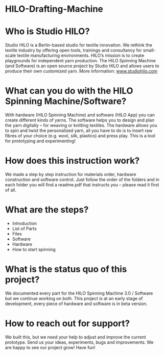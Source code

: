 # HILO-Drafting-Machine

# Who is Studio HILO?

Studio HILO is a Berlin-based studio for textile innovation. We rethink the textile industry by offering open tools, trainings and consultancy for small-scale textile manufacturing environments. HILO’s mission is to create playgrounds for independent yarn production. The HILO Spinning Machine (and Software) is an open source project by Studio HILO and allows users to produce their own customized yarn. More information: www.studiohilo.com

# What can you do with the HILO Spinning Machine/Software?

With hardware (HILO Spinning Machine) and software (HILO App) you can create different kinds of yarns. The software helps you to design and plan the yarn digitally – for weaving or knitting textiles. The hardware allows you to spin and twist the personalized yarn, all you have to do is to insert raw fibres of your choice (e.g. wool, silk, plastics) and press play. This is a tool for prototyping and experimenting!

# How does this instruction work?

We made a step by step instruction for materials order, hardware construction and software control. Just follow the order of the folders and in each folder you will find a readme.pdf that instructs you – please read it first of all.

# What are the steps?
* Introduction
* List of Parts
* Files
* Software
* Hardware
* How to start spinning

# What is the status quo of this project?

We documented every part for the HILO Spinning Machine 3.0 / Software but we continue working on both. This project is at an early stage of development, every piece of hardware and software is in beta version.

# How to reach out for support?

We built this, but we need your help to adjust and improve the current prototype. Send us your ideas, experiments, bugs and improvements. We are happy to see our project grow! Have fun!

